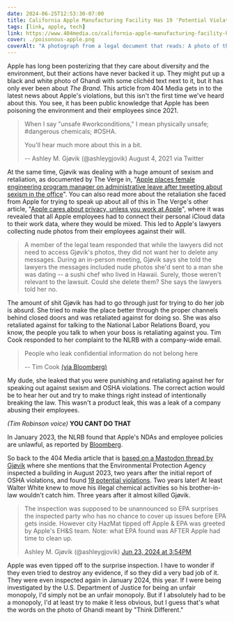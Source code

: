 ```yaml
---
date: 2024-06-25T12:53:30-07:00
title: California Apple Manufacturing Facility Has 19 'Potential Violations' of EPA Regulations
tags: [link, apple, tech]
link: https://www.404media.co/california-apple-manufacturing-facility-has-19-potential-violations-of-epa-regulations/
cover: ./poisonous-apple.png
coverAlt: "A photograph from a legal document that reads: A photo of three vents connected to Apple's 55-gallon container filled with 'Activated Carbon'. The two vents on the left are emergency vents for the double-walled tank. The vent on the right is the main vent."
---
```


Apple has long been posterizing that they care about diversity and the environment, but their actions have never backed it up. They might put up a black and white photo of Ghandi with some clichéd text next to it, but it has only ever been about _The Brand_. This article from 404 Media gets in to the latest news about Apple's violations, but this isn't the first time we've heard about this. You see, it has been public knowledge that Apple has been poisoning the environment and their employees since 2021.

> When I say "unsafe #workconditions," I mean physically unsafe; #dangerous chemicals; #OSHA.
>
> You'll hear much more about this in a bit.
>
> -- Ashley M. Gjøvik (@ashleygjovik) August 4, 2021 via Twitter

At the same time, Gjøvik was dealing with a huge amount of sexism and retaliation, as documented by The Verge in, "[Apple places female engineering program manager on administrative leave after tweeting about sexism in the office](https://www.theverge.com/2021/8/4/22610112/apple-female-engineering-manager-leave-sexism-work-environment)". You can also read more about the retaliation she faced from Apple for trying to speak up about all of this in The Verge's other article, "[Apple cares about privacy, unless you work at Apple](https://www.theverge.com/22648265/apple-employee-privacy-icloud-id)", where it was revealed that all Apple employees had to connect their personal iCloud data to their work data, where they would be mixed. This led to Apple's lawyers collecting nude photos from their employees against their will.

> A member of the legal team responded that while the lawyers did not need to access Gjøvik's photos, they did not want her to delete any messages. During an in-person meeting, Gjøvik says she told the lawyers the messages included nude photos she'd sent to a man she was dating -- a sushi chef who lived in Hawaii. Surely, those weren't relevant to the lawsuit. Could she delete them? She says the lawyers told her no.

The amount of shit Gjøvik has had to go through just for trying to do her job is absurd. She tried to make the place better through the proper channels behind closed doors and was retaliated against for doing so. She was also retaliated against for talking to the National Labor Relations Board, you know, the people you talk to when your boss is retaliating against you. Tim Cook responded to her complaint to the NLRB with a company-wide email.

> People who leak confidential information do not belong here
>
> -- Tim Cook [(via Bloomberg)](https://www.bloomberg.com/news/articles/2021-10-12/apple-ceo-s-anti-leak-edict-broke-the-law-ex-employee-alleges)

My dude, she leaked that you were punishing and retaliating against her for speaking out against sexism and OSHA violations. The correct action would be to hear her out and try to make things right instead of intentionally breaking the law. This wasn't a product leak, this was a leak of a company abusing their employees.

_(Tim Robinson voice)_ **YOU CANT DO THAT**

In January 2023, the NLRB found that Apple's NDAs and employee policies are unlawful, as reported by [Bloomberg](https://www.bloomberg.com/news/articles/2023-01-30/apple-executives-violated-worker-rights-us-labor-officials-say).

So back to the 404 Media article that is [based on a Mastodon thread by Gjøvik](https://mastodon.social/@ashleygjovik/112668309100333232) where she mentions that the Environmental Protection Agency inspected a building in August 2023, two years after the initial report of OSHA violations, and found [19 potential violations](https://www.dropbox.com/scl/fo/312oqvretg7yyhfx0ohx4/AGZduVXs0_1geqIyi0NA9nE?rlkey=3aa2tw15ek3trqlbdh7pw9erh&e=1&st=e7pg1cpp&dl=0). Two years later! At least Walter White knew to move his illegal chemical activities so his brother-in-law wouldn't catch him. Three years after it almost killed Gjøvik.

> The inspection was supposed to be unannounced so EPA surprises the inspected party who has no chance to cover up issues before EPA gets inside. However city HazMat tipped off Apple & EPA was greeted by Apple's EH&S team. Note: what EPA found was AFTER Apple had time to clean up.
>
> Ashley M. Gjøvik (@ashleygjovik) [Jun 23, 2024 at 3:54PM](https://mastodon.social/@ashleygjovik/112668396498960649)

Apple was even tipped off to the surprise inspection. I have to wonder if they even tried to destroy any evidence, if so they did a very bad job of it. They were even inspected again in January 2024, this year. If I were being investigated by the U.S. Department of Justice for being an unfair monopoly, I'd simply not be an unfair monopoly. But if I absolutely had to be a monopoly, I'd at least try to make it less obvious, but I guess that's what the words on the photo of Ghandi meant by "Think Different."
